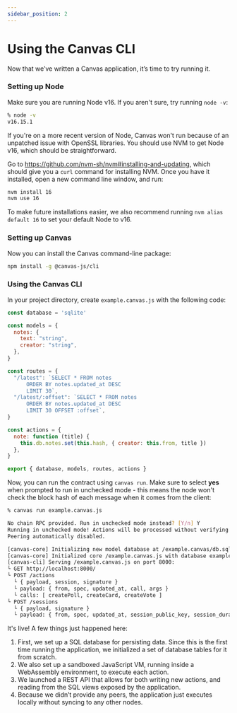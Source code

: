 ```yaml
---
sidebar_position: 2
---
```


# Using the Canvas CLI

Now that we’ve written a Canvas application, it’s time to try running it.

### Setting up Node

Make sure you are running Node v16. If you aren't sure, try running `node -v`:

```bash
% node -v
v16.15.1
```

If you're on a more recent version of Node, Canvas won't run because of an unpatched issue with OpenSSL libraries. You should use NVM to get Node v16, which should be straightforward.

Go to https://github.com/nvm-sh/nvm#installing-and-updating, which should give you a `curl` command for installing NVM. Once you have it installed, open a new command line window, and run:

```bash
nvm install 16
nvm use 16
```

To make future installations easier, we also recommend running `nvm alias default 16` to set your default Node to v16.

### Setting up Canvas

Now you can install the Canvas command-line package:

```bash
npm install -g @canvas-js/cli
```

### Using the Canvas CLI

In your project directory, create `example.canvas.js` with the following code:

```js
const database = 'sqlite'

const models = {
  notes: {
    text: "string",
    creator: "string",
  },
}

const routes = {
  "/latest": `SELECT * FROM notes
      ORDER BY notes.updated_at DESC
      LIMIT 30`,
  "/latest/:offset": `SELECT * FROM notes
      ORDER BY notes.updated_at DESC
      LIMIT 30 OFFSET :offset`,
}

const actions = {
  note: function (title) {
    this.db.notes.set(this.hash, { creator: this.from, title })
  },
}

export { database, models, routes, actions }
```

Now, you can run the contract using `canvas run`. Make sure to select **yes** when prompted to run in unchecked mode - this means the node won't check the block hash of each message when it comes from the client:

```bash
% canvas run example.canvas.js

No chain RPC provided. Run in unchecked mode instead? [Y/n] Y
Running in unchecked mode! Actions will be processed without verifying a blockhash.
Peering automatically disabled.

[canvas-core] Initializing new model database at /example.canvas/db.sqlite
[canvas-core] Initialized core /example.canvas.js with database example.canvas
[canvas-cli] Serving /example.canvas.js on port 8000:
└ GET http://localhost:8000/
└ POST /actions
  └ { payload, session, signature }
  └ payload: { from, spec, updated_at, call, args }
  └ calls: [ createPoll, createCard, createVote ]
└ POST /sessions
  └ { payload, signature }
  └ payload: { from, spec, updated_at, session_public_key, session_duration }
```

It's live! A few things just happened here:

1. First, we set up a SQL database for persisting data. Since this is the first time running the application, we initialized a set of database tables for it from scratch.
2. We also set up a sandboxed JavaScript VM, running inside a WebAssembly environment, to execute each action.
3. We launched a REST API that allows for both writing new actions, and reading from the SQL views exposed by the application.
4. Because we didn’t provide any peers, the application just executes locally without syncing to any other nodes.
